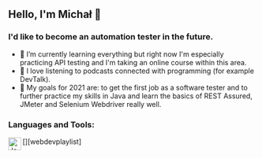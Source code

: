 ## Hello, I'm Michał 👋

### I'd like to become an automation tester in the future.

- 🌱 I’m currently learning everything but right now I'm especially practicing API testing and I'm taking an online course within this area.
- 🌱 I love listening to podcasts connected with programming (for example DevTalk).
- 🌱 My goals for 2021 are: to get the first job as a software tester and to further practice my skills in Java and learn the basics of REST Assured, JMeter and Selenium Webdriver really well.

### Languages and Tools:

[<img align="left" alt="Java" width="26px" src="https://zapodaj.net/46c2d043e95e8.png" />][webdevplaylist]

